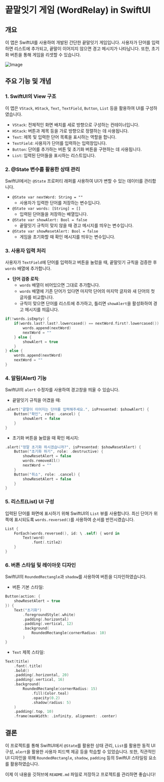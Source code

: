 # 끝말잇기 게임 (WordRelay) in SwiftUI

## 개요
이 앱은 SwiftUI를 사용하여 개발된 간단한 끝말잇기 게임입니다. 사용자가 단어를 입력하면 리스트에 추가되고, 끝말이 이어지지 않으면 경고 메시지가 나타납니다. 또한, 초기화 버튼을 통해 게임을 리셋할 수 있습니다.

![Image](https://github.com/user-attachments/assets/2c8152b2-af5e-4c1c-a135-611307ef39f1)

## 주요 기능 및 개념

### 1. **SwiftUI의 View 구조**
이 앱은 `VStack`, `HStack`, `Text`, `TextField`, `Button`, `List` 등을 활용하여 UI를 구성하였습니다.

- `VStack`: 전체적인 화면 배치를 세로 방향으로 구성하는 컨테이너입니다.
- `HStack`: 버튼과 제목 등을 가로 방향으로 정렬하는 데 사용됩니다.
- `Text`: 제목 및 입력한 단어 목록을 표시하는 역할을 합니다.
- `TextField`: 사용자가 단어를 입력하는 입력창입니다.
- `Button`: 단어를 추가하는 버튼 및 초기화 버튼을 구현하는 데 사용됩니다.
- `List`: 입력된 단어들을 표시하는 리스트입니다.

### 2. **@State 변수를 활용한 상태 관리**
SwiftUI에서는 `@State` 프로퍼티 래퍼를 사용하여 UI가 변할 수 있는 데이터를 관리합니다.

- `@State var nextWord: String = ""`
  - 사용자가 입력한 단어를 저장하는 변수입니다.
- `@State var words: [String] = []`
  - 입력된 단어들을 저장하는 배열입니다.
- `@State var showAlert: Bool = false`
  - 끝말잇기 규칙이 맞지 않을 때 경고 메시지를 띄우는 변수입니다.
- `@State var showResetAlert: Bool = false`
  - 게임을 초기화할 때 확인 메시지를 띄우는 변수입니다.

### 3. **사용자 입력 처리**

사용자가 `TextField`에 단어를 입력하고 버튼을 눌렀을 때, 끝말잇기 규칙을 검증한 후 `words` 배열에 추가합니다.

- **단어 검증 로직**:
  - `words` 배열이 비어있으면 그대로 추가합니다.
  - `words` 배열에 기존 단어가 있다면 마지막 단어의 마지막 글자와 새 단어의 첫 글자를 비교합니다.
  - 규칙이 맞으면 단어를 리스트에 추가하고, 틀리면 `showAlert`을 활성화하여 경고 메시지를 띄웁니다.

```swift
if(!words.isEmpty) {
    if(words.last?.last?.lowercased() == nextWord.first?.lowercased()) {
        words.append(nextWord)
        nextWord = ""
    } else {
        showAlert = true
    }
} else {
    words.append(nextWord)
    nextWord = ""
}
```

### 4. **알림(Alert) 기능**

SwiftUI의 `alert` 수정자를 사용하여 경고창을 띄울 수 있습니다.

- 끝말잇기 규칙을 어겼을 때:
```swift
.alert("끝말이 이어지는 단어를 입력해주세요.", isPresented: $showAlert) {
    Button("확인", role: .cancel) {
        showAlert = false
    }
}
```

- 초기화 버튼을 눌렀을 때 확인 메시지:
```swift
.alert("정말 초기화 하시겠습니까?", isPresented: $showResetAlert) {
    Button("초기화 하기", role: .destructive) {
        showResetAlert = false
        words.removeAll()
        nextWord = ""
    }
    Button("취소", role: .cancel) {
        showResetAlert = false
    }
}
```

### 5. **리스트(List) UI 구성**

입력된 단어를 화면에 표시하기 위해 SwiftUI의 `List` 뷰를 사용합니다. 최신 단어가 위쪽에 표시되도록 `words.reversed()`를 사용하여 순서를 반전시켰습니다.

```swift
List {
    ForEach(words.reversed(), id: \ .self) { word in
        Text(word)
            .font(.title2)
    }
}
```

### 6. **버튼 스타일 및 레이아웃 디자인**

SwiftUI의 `RoundedRectangle`과 `shadow`를 사용하여 버튼을 디자인하였습니다.

- 버튼 기본 스타일:
```swift
Button(action: {
    showResetAlert = true
}) {
    Text("초기화")
        .foregroundStyle(.white)
        .padding(.horizontal)
        .padding(.vertical, 12)
        .background(
            RoundedRectangle(cornerRadius: 10)
        )
}
```

- `Text` 제목 스타일:
```swift
Text(title)
    .font(.title)
    .bold()
    .padding(.horizontal, 20)
    .padding(.vertical, 16)
    .background(
        RoundedRectangle(cornerRadius: 15)
            .fill(Color.teal)
            .opacity(0.2)
            .shadow(radius: 5)
    )
    .padding(.top, 10)
    .frame(maxWidth: .infinity, alignment: .center)
```

## 결론
이 프로젝트를 통해 SwiftUI에서 `@State`를 활용한 상태 관리, `List`를 활용한 동적 UI 구성, `alert`을 활용한 사용자 피드백 제공 등을 학습할 수 있었습니다. 또한, 직관적인 UI 디자인을 위해 `RoundedRectangle`, `shadow`, `padding` 등의 SwiftUI 스타일링 요소를 활용하였습니다.

이제 이 내용을 깃허브에 `README.md` 파일로 저장하고 프로젝트를 관리하면 좋습니다!

